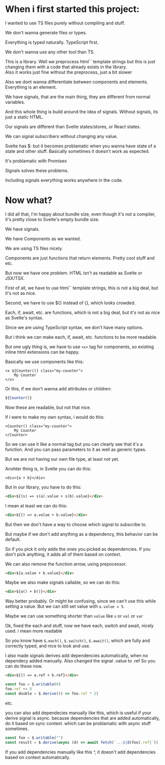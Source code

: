 # When i first started this project:

I wanted to use TS files purely without compiling and stuff.

We don't wanna generate files or types.

Everything is typed naturally. TypeScript first.

We don't wanna use any other tool than TS.

This is a library. Well we preprocess html`` template strings but this is just changing them with a code that already exists in the library.<br/>
Also it works just fine without the preprocess, just a bit slower

Also we dont wanna differentiate between components and elements. Everything is an element.

We have signals, that are the main thing, they are different from normal variables.

And this whole thing is build around the idea of signals. Without signals, its just a static HTML.

Our signals are different than Svelte states/stores, or React states.

We can signal subscribers without changing any value.

Svelte has $: but it becomes problamatic when you wanna have state of a state and other stuff. Basically sometimes it doesn't work as expected.

It's problamatic with Promises

Signals solves these problems.

Including signals everything works anywhere in the code.

# Now what?

I did all that, I'm happy about bundle size, even though it's not a compiler, it's pretty close to Svelte's empty bundle size.

We have signals.

We have Components as we wanted.

We are using TS files nicely.

Components are just functions that return elements. Pretty cool stuff and etc.

But now we have one problem. HTML isn't as readable as Svelte or JSX/TSX.

First of all, we have to use html`` template strings, this is not a big deal, but it's not as nice.

Second, we have to use ${} instead of {}, which looks crowded.

Each, if, await, etc. are functions, which is not a big deal, but it's not as nice as Svelte's syntax.

Since we are using TypeScript syntax, we don't have many options.

But i think we can make each, if, await, etc. functions to be more readable.

But one ugly thing is, we have to use `<x>` tag for components, so existing inline html extensions can be happy.

Basically we use components like this:

```svelte
<x ${Counter()} class="my-counter">
    My Counter
</x>
```

Or this, if we don't wanna add attributes or children:

```ts
${Counter()}
```

Now these are readable, but not that nice.

If i were to make my own syntax, i would do this:

```svelte
<Counter() class="my-counter">
    My Counter
</Counter>
```

So we can use it like a normal tag but you can clearly see that it's a function. And you can pass parameters to it as well as generic types.

But we are not having our own file type, at least not yet.

Anohter thing is, in Svelte you can do this:

```svelte
<div>{a + b}</div>
```

But in our library, you have to do this:

```html
<div>${(s) => s(a).value + s(b).value}</div>
```

I mean at least we can do this:

```html
<div>${() => a.value + b.value}</div>
```

But then we don't have a way to choose which signal to subscribe to.

But maybe if we don't add anything as a dependency, this behavior can be default.

So if you pick it only adds the ones you picked as dependencies. If you don't pick anything, it adds all of them based on context.

We can also remove the function arrow, using prepocessor.

```html
<div>${a.value + b.value}</div>
```

Maybe we also make signals callable, so we can do this:

```html
<div>${a() + b()}</div>
```

Way better probably. Or might be confusing, since we can't use this while setting a value. But we can still set value with `a.value = 5`.

Maybe we can use something shorter than `value` like `v` or `val` or `var`

Ok, fixed the each and stuff, now we have each, switch and await, nicely used. i mean more readable

So you know have `$.each()`, `$.switch()`, `$.await()`, which are fully and correctly typed, and nice to look and use.

I also made signals derives add dependencies automatically, when no dependecy added manually.
Also changed the signal .value to .ref 
So you can do these now.
 ```html
<div>${() => a.ref + b.ref}</div>
```
```ts
const foo = $.writable(0)
foo.ref += 8
const double = $.derive(() => foo.ref * 2)
```
etc.

you can also add dependecies manually like this, which is useful if your derive signal is async.
because dependencies that are added automatically, do it based on sync context.
which can be problamatic with async stuff sometimes.
```ts
const foo = $.writable("")
const result = $.derive(async (d) => await fetch(`...${d(foo).ref}`))
```
If you add dependencies manually like this ^, it doesn't add dependencies based on context automatically.
